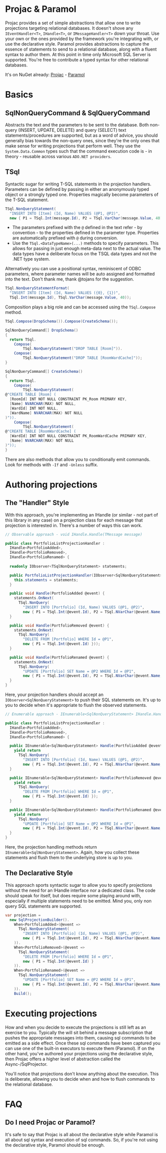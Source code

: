 # Projac & Paramol

Projac provides a set of simple abstractions that allow one to write projections targeting relational databases. It doesn't shove any ```IEventHandler<T>```, ```IHandle<T>```, or ```IMessageHandler<T>``` down your throat. Use your own or the ones provided by the framework you're integrating with, or use the declarative style. Paramol provides abstractions to capture the essence of statements to send to a relational database, along with a fluent syntax to author them. At this point in time only Microsoft SQL Server is supported. You're free to contribute a typed syntax for other relational databases.

It's on NuGet already: [Projac](https://www.nuget.org/packages/Projac/) - [Paramol](https://www.nuget.org/packages/Paramol/)

# Basics

## SqlNonQueryCommand & SqlQueryCommand

Abstracts the text and the parameters to be sent to the database. Both non-query (INSERT, UPDATE, DELETE) and query (SELECT) text statements/procedures are supported, but as a word of advice, you should generally bias towards the non-query ones, since they're the only ones that make sense for writing projections that perform well. They use the ``System.Data.Common`` types such that the command execution code is - in theory - reusable across various ``ADO.NET providers``.

## TSql

Syntactic sugar for writing T-SQL statements in the projection handlers. Parameters can be defined by passing in either an anonymously typed object or a strongly typed one. Properties magically become parameters of the T-SQL statement.

```csharp
TSql.NonQueryStatement(
  "INSERT INTO [Item] (Id, Name) VALUES (@P1, @P2)",
  new { P1 = TSql.Int(message.Id), P2 = TSql.VarChar(message.Value, 40) });
```

* The parameters prefixed with the ```@``` defined in the text refer - by convention - to the properties defined in the parameter type. Properties are automatically prefixed with ```@``` during conversion.
* Use the ```TSql.<DataTypeName>(...)``` methods to specify parameters. This allows for passing in just enough meta-data next to the actual value. The data types have a deliberate focus on the TSQL data types and not the .NET type system.

Alternatively you can use a positional syntax, reminiscent of ODBC parameters, where parameter names will be auto assigned and formatted into the text. Don't thank me, thank @tojans for the suggestion.

```csharp
TSql.NonQueryStatementFormat(
  "INSERT INTO [Item] (Id, Name) VALUES ({0}, {1})",
  TSql.Int(message.Id), TSql.VarChar(message.Value, 40));
```

Composition plays a big role and can be accessed using the ``TSql.Compose`` method.

```csharp
TSql.Compose(DropSchema()).Compose(CreateSchema());

SqlNonQueryCommand[] DropSchema() 
{
  return TSql.
	Compose(
		TSql.NonQueryStatement("DROP TABLE [Room]")).
	Compose(
		TSql.NonQueryStatement("DROP TABLE [RoomWardCache]"));
}

SqlNonQueryCommand[] CreateSchema() 
{
  return TSql.
	Compose(
		TSql.NonQueryStatement(
@"CREATE TABLE [Room] (
  [RoomId] INT NOT NULL CONSTRAINT PK_Room PRIMARY KEY,
  [Name] NVARCHAR(MAX) NOT NULL,
  [WardId] INT NOT NULL,
  [WardName] NVARCHAR(MAX) NOT NULL
)")).
	Compose(
		TSql.NonQueryStatement(
@"CREATE TABLE [RoomWardCache] (
  [WardId] INT NOT NULL CONSTRAINT PK_RoomWardCache PRIMARY KEY,
  [Name] NVARCHAR(MAX) NOT NULL
)"));
}
```

There are also methods that allow you to conditionally emit commands. Look for methods with ``-If`` and ``-Unless`` suffix.

# Authoring projections

## The "Handler" Style

With this approach, you're implementing an IHandle (or similar - not part of this library in any case) on a projection class for each message that projection is interested in. There's a number of ways this can work.

```csharp
// Observable approach - void IHandle.Handle(TMessage message)

public class PortfolioListProjectionHandler : 
  IHandle<PortfolioAdded>,
  IHandle<PortfolioRemoved>,
  IHandle<PortfolioRenamed> {
  
  readonly IObserver<TSqlNonQueryStatement> statements;

  public PortfolioListProjectionHandler(IObserver<SqlNonQueryStatement> statements) {
    this.statements = statements;
  }

  public void Handle(PortfolioAdded @event) {
    statements.OnNext(
      TSql.NonQuery(
        "INSERT INTO [Portfolio] (Id, Name) VALUES (@P1, @P2)",
        new { P1 = TSql.Int(@event.Id), P2 = TSql.NVarChar(@event.Name, 40) }));
  }

  public void Handle(PortfolioRemoved @event) {
    statements.OnNext(
      TSql.NonQuery(
        "DELETE FROM [Portfolio] WHERE Id = @P1",
        new { P1 = TSql.Int(@event.Id) }));
  }

  public void Handle(PortfolioRenamed @event) {
    statements.OnNext(
      TSql.NonQuery(
        "UPDATE [Portfolio] SET Name = @P2 WHERE Id = @P1",
        new { P1 = TSql.Int(@event.Id), P2 = TSql.NVarChar(@event.Name, 40) }));
  }
}
```

Here, your projection handlers should accept an ```IObserver<SqlNonQueryStatement>``` to push their SQL statements on. It's up to you to decide when it's appropriate to flush the observed statements.

```csharp
// Enumerable approach - IEnumerable<SqlNonQueryStatement> IHandle.Handle(TMessage message)

public class PortfolioListProjectionHandler : 
  IHandle<PortfolioAdded>,
  IHandle<PortfolioRemoved>,
  IHandle<PortfolioRenamed> {

  public IEnumerable<SqlNonQueryStatement> Handle(PortfolioAdded @event) {
    yield return
      TSql.NonQuery(
        "INSERT INTO [Portfolio] (Id, Name) VALUES (@P1, @P2)",
        new { P1 = TSql.Int(@event.Id), P2 = TSql.NVarChar(@event.Name, 40) });
  }

  public IEnumerable<SqlNonQueryStatement> Handle(PortfolioRemoved @event) {
    yield return
      TSql.NonQuery(
        "DELETE FROM [Portfolio] WHERE Id = @P1",
        new { P1 = TSql.Int(@event.Id) });
  }

  public IEnumerable<SqlNonQueryStatement> Handle(PortfolioRenamed @event) {
    yield return
      TSql.NonQuery(
        "UPDATE [Portfolio] SET Name = @P2 WHERE Id = @P1",
        new { P1 = TSql.Int(@event.Id), P2 = TSql.NVarChar(@event.Name, 40) });
  }
}

```

Here, the projection handling methods return ```IEnumerable<SqlNonQueryStatement>```. Again, how you collect these statements and flush them to the underlying store is up to you.

## The Declarative Style

This approach sports syntactic sugar to allow you to specify projections without the need for an IHandle interface nor a dedicated class. The code should speak for itself, but does require some playing around with, especially if multiple statements need to be emitted. Mind you, only non query SQL statements are supported.

```csharp
var projection =
  new SqlProjectionBuilder().
    When<PortfolioAdded>(@event =>
      TSql.NonQueryStatement(
        "INSERT INTO [Portfolio] (Id, Name) VALUES (@P1, @P2)",
        new { P1 = TSql.Int(@event.Id), P2 = TSql.NVarChar(@event.Name, 40) }
    )).
    When<PortfolioRemoved>(@event =>
      TSql.NonQueryStatement(
        "DELETE FROM [Portfolio] WHERE Id = @P1",
        new { P1 = TSql.Int(@event.Id) }
    )).
    When<PortfolioRenamed>(@event =>
      TSql.NonQueryStatement(
        "UPDATE [Portfolio] SET Name = @P2 WHERE Id = @P1",
        new { P1 = TSql.Int(@event.Id), P2 = TSql.NVarChar(@event.Name, 40) }
    )).
    Build();
```

# Executing projections

How and when you decide to execute the projections is still left as an exercise to you. Typically the will sit behind a message subscription that pushes the appropriate messages into them, causing sql commands to be emitted as a side effect. Once these sql commands have been captured you can use one of the built-in executors to execute them (Paramol). If on the other hand, you've authored your projections using the declarative style, then Projac offers a higher level of abstraction called the Async-/SqlProjector.

You'll notice that projections don't know anything about the execution. This is deliberate, allowing you to decide when and how to flush commands to the relational database.

# FAQ

## Do I need Projac or Paramol?

It's safe to say that Projac is all about the declarative style while Paramol is all about sql syntax and execution of sql commands. So, if you're not using the declarative style, Paramol should be enough.

